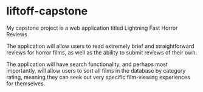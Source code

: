 # liftoff-capstone

My capstone project is a web application titled Lightning Fast Horror Reviews

The application will allow users to read extremely brief and straightforward reviews for horror films, as well as 
the ability to submit reviews of their own.

The application will have search functionality, and perhaps most importantly, will allow users to sort all films
in the database by category rating, meaning they can seek out very specific film-viewing experiences for themselves.
